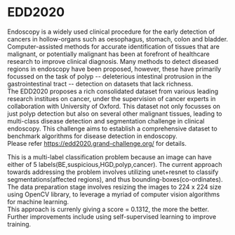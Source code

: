 # EDD2020  
Endoscopy is a widely used clinical procedure for the early detection of cancers in hollow-organs such as oesophagus, stomach, colon and bladder. Computer-assisted methods for accurate identification of tissues that are malignant, or potentially malignant has been at forefront of healthcare research to improve clinical diagnosis. Many methods to detect diseased regions in endoscopy have been proposed, however, these have primarily focussed on the task of polyp -- deleterious intestinal protrusion in the gastrointestinal tract -- detection on datasets that lack richness.  
The EDD2020 proposes a rich consolidated dataset from various leading research institues on cancer, under the supervision of cancer experts in collaboration with University of Oxford. This dataset not only focusses on just polyp detection but also on several other malignant tissues, leading to multi-class disease detection and segmentation challenge in clinical endoscopy. This challenge aims to establish a comprehensive dataset to benchmark algorithms for disease detection in endoscopy.  
Please refer https://edd2020.grand-challenge.org/  for details.

This is a multi-label classification problem because an image can have either of 5 labels(BE,suspicious,HGD,polyp,cancer).
The current approach towards addressing the problem involves utilizing unet+resnet to classify segmentations(affected regions), and thus bounding-boxes(co-ordinates). The data preparation stage involves resizing the images to 224 x 224 size using OpenCV library, to leverage a myriad of computer vision algorithms for machine learning.  
This approach is currenly giving a score = 0.1312, the more the better. Further improvements include using self-supervised learning to improve training.
